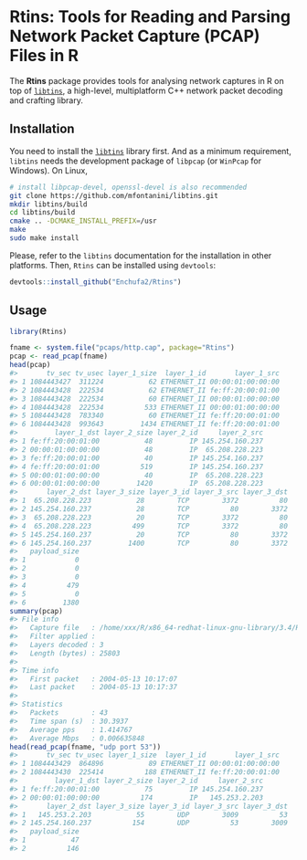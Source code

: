 
<!-- README.md is generated from README.Rmd. Please edit that file -->
Rtins: Tools for Reading and Parsing Network Packet Capture (PCAP) Files in R
=============================================================================

The **Rtins** package provides tools for analysing network captures in R on top of [`libtins`](http://libtins.github.io), a high-level, multiplatform C++ network packet decoding and crafting library.

Installation
------------

You need to install the [`libtins`](http://libtins.github.io) library first. And as a minimum requirement, `libtins` needs the development package of `libpcap` (or `WinPcap` for Windows). On Linux,

``` bash
# install libpcap-devel, openssl-devel is also recommended
git clone https://github.com/mfontanini/libtins.git
mkdir libtins/build
cd libtins/build
cmake .. -DCMAKE_INSTALL_PREFIX=/usr
make
sudo make install
```

Please, refer to the `libtins` documentation for the installation in other platforms. Then, `Rtins` can be installed using `devtools`:

``` r
devtools::install_github("Enchufa2/Rtins")
```

Usage
-----

``` r
library(Rtins)

fname <- system.file("pcaps/http.cap", package="Rtins")
pcap <- read_pcap(fname)
head(pcap)
#>       tv_sec tv_usec layer_1_size  layer_1_id       layer_1_src
#> 1 1084443427  311224           62 ETHERNET_II 00:00:01:00:00:00
#> 2 1084443428  222534           62 ETHERNET_II fe:ff:20:00:01:00
#> 3 1084443428  222534           60 ETHERNET_II 00:00:01:00:00:00
#> 4 1084443428  222534          533 ETHERNET_II 00:00:01:00:00:00
#> 5 1084443428  783340           60 ETHERNET_II fe:ff:20:00:01:00
#> 6 1084443428  993643         1434 ETHERNET_II fe:ff:20:00:01:00
#>         layer_1_dst layer_2_size layer_2_id     layer_2_src
#> 1 fe:ff:20:00:01:00           48         IP 145.254.160.237
#> 2 00:00:01:00:00:00           48         IP  65.208.228.223
#> 3 fe:ff:20:00:01:00           40         IP 145.254.160.237
#> 4 fe:ff:20:00:01:00          519         IP 145.254.160.237
#> 5 00:00:01:00:00:00           40         IP  65.208.228.223
#> 6 00:00:01:00:00:00         1420         IP  65.208.228.223
#>       layer_2_dst layer_3_size layer_3_id layer_3_src layer_3_dst
#> 1  65.208.228.223           28        TCP        3372          80
#> 2 145.254.160.237           28        TCP          80        3372
#> 3  65.208.228.223           20        TCP        3372          80
#> 4  65.208.228.223          499        TCP        3372          80
#> 5 145.254.160.237           20        TCP          80        3372
#> 6 145.254.160.237         1400        TCP          80        3372
#>   payload_size
#> 1            0
#> 2            0
#> 3            0
#> 4          479
#> 5            0
#> 6         1380
summary(pcap)
#> File info
#>   Capture file   : /home/xxx/R/x86_64-redhat-linux-gnu-library/3.4/Rtins/pcaps/http.cap
#>   Filter applied : 
#>   Layers decoded : 3
#>   Length (bytes) : 25803
#> 
#> Time info
#>   First packet   : 2004-05-13 10:17:07
#>   Last packet    : 2004-05-13 10:17:37
#> 
#> Statistics
#>   Packets        : 43
#>   Time span (s)  : 30.3937
#>   Average pps    : 1.414767
#>   Average Mbps   : 0.006635848
head(read_pcap(fname, "udp port 53"))
#>       tv_sec tv_usec layer_1_size  layer_1_id       layer_1_src
#> 1 1084443429  864896           89 ETHERNET_II 00:00:01:00:00:00
#> 2 1084443430  225414          188 ETHERNET_II fe:ff:20:00:01:00
#>         layer_1_dst layer_2_size layer_2_id     layer_2_src
#> 1 fe:ff:20:00:01:00           75         IP 145.254.160.237
#> 2 00:00:01:00:00:00          174         IP   145.253.2.203
#>       layer_2_dst layer_3_size layer_3_id layer_3_src layer_3_dst
#> 1   145.253.2.203           55        UDP        3009          53
#> 2 145.254.160.237          154        UDP          53        3009
#>   payload_size
#> 1           47
#> 2          146
```
